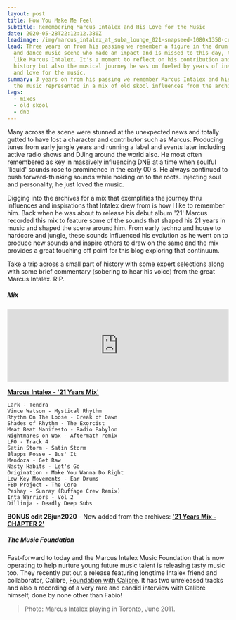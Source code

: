 ```yaml
---
layout: post
title: How You Make Me Feel
subtitle: Remembering Marcus Intalex and His Love for the Music
date: 2020-05-28T22:12:12.380Z
leadimage: /img/marcus_intalex_at_suba_lounge_021-snapseed-1080x1350-crop-continuumizm.jpg
lead: Three years on from his passing we remember a figure in the drum & bass
  and dance music scene who made an impact and is missed to this day, the one
  like Marcus Intalex. It's a moment to reflect on his contribution and place in
  history but also the musical journey he was on fueled by years of inspiration
  and love for the music.
summary: 3 years on from his passing we remember Marcus Intalex and his love for
  the music represented in a mix of old skool influences from the archives.
tags:
  - mixes
  - old skool
  - dnb
---
```

Many across the scene were stunned at the unexpected news and totally gutted to have lost a character and contributor such as Marcus. Producing tunes from early jungle years and running a label and events later including active radio shows and DJing around the world also. He most often remembered as key in massively influencing DNB at a time when soulful 'liquid' sounds rose to prominence in the early 00's. He always continued to push forward-thinking sounds while holding on to the roots. Injecting soul and personality, he just loved the music.

Digging into the archives for a mix that exemplifies the journey thru influences and inspirations that Intalex drew from is how I like to remember him. Back when he was about to release his debut album '21' Marcus recorded this mix to feature some of the sounds that shaped his 21 years in music and shaped the scene around him. From early techno and house to hardcore and jungle, these sounds influenced his evolution as he went on to produce new sounds and inspire others to draw on the same and the mix provides a great touching off point for this blog exploring that continuum.

Take a trip across a small part of history with some expert selections along with some brief commentary (sobering to hear his voice) from the great Marcus Intalex. RIP.

##### Mix

<iframe width="100%" height="166" scrolling="no" frameborder="no" allow="autoplay" src="https://w.soundcloud.com/player/?url=https%3A//api.soundcloud.com/tracks/830672599&color=%23ff5500&auto_play=false&hide_related=false&show_comments=true&show_user=true&show_reposts=false&show_teaser=true"></iframe>

**[Marcus Intalex - '21 Years Mix'](https://soundcloud.com/continuumizm/marcus-intalex-21-years-mix)**

```
Lark - Tendra 
Vince Watson - Mystical Rhythm 
Rhythm On The Loose - Break of Dawn 
Shades of Rhythm - The Exorcist 
Meat Beat Manifesto - Radio Babylon 
Nightmares on Wax - Aftermath remix 
LFO - Track 4 
Satin Storm - Satin Storm 
Blapps Posse - Bus' It 
Mendoza - Get Raw 
Nasty Habits - Let's Go 
Origination - Make You Wanna Do Right 
Low Key Movements - Ear Drums 
FBD Project - The Core 
Peshay - Sunray (Ruffage Crew Remix) 
Inta Warriors - Vol 2 
Dillinja - Deadly Deep Subs
```
**BONUS edit 26jun2020** - Now added from the archives: **['21 Years Mix - CHAPTER 2'](https://soundcloud.com/continuumizm/marcus-intalex-21-years-mix-chapter-2)**


##### The Music Foundation

Fast-forward to today and the Marcus Intalex Music Foundation that is now operating to help nurture young future music talent is releasing tasty music too. They recently put out a release featuring longtime Intalex friend and collaborator, Calibre, [Foundation with Calibre](https://marcusintalexmusicfoundation.bandcamp.com/album/foundation-with-calibre). It has two unreleased tracks and also a recording of a very rare and candid interview with Calibre himself, done by none other than Fabio!

> Photo: Marcus Intalex playing in Toronto, June 2011.